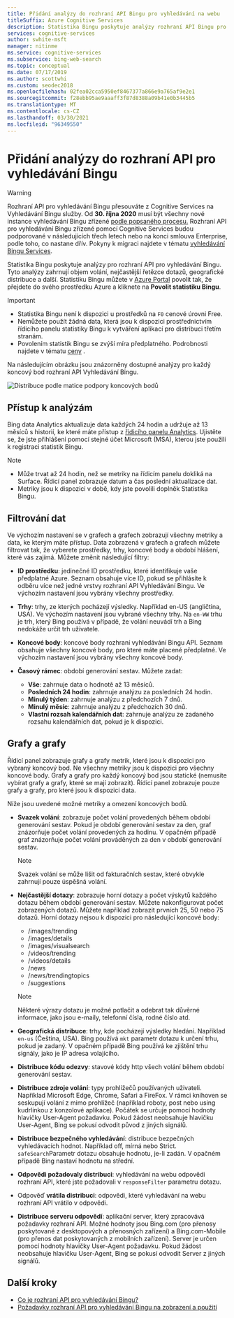```yaml
---
title: Přidání analýzy do rozhraní API Bingu pro vyhledávání na webu
titleSuffix: Azure Cognitive Services
description: Statistika Bingu poskytuje analýzy rozhraní API Bingu pro vyhledávání obrázků. Analýzy zahrnují objem volání, nejčastější řetězce dotazů, geografické distribuce a další.
services: cognitive-services
author: swhite-msft
manager: nitinme
ms.service: cognitive-services
ms.subservice: bing-web-search
ms.topic: conceptual
ms.date: 07/17/2019
ms.author: scottwhi
ms.custom: seodec2018
ms.openlocfilehash: 02fea02cca5950ef8467377a866e9a765af9e2e1
ms.sourcegitcommit: f28ebb95ae9aaaff3f87d8388a09b41e0b3445b5
ms.translationtype: MT
ms.contentlocale: cs-CZ
ms.lasthandoff: 03/30/2021
ms.locfileid: "96349550"
---
```

# <a name="add-analytics-to-the-bing-search-apis"></a>Přidání analýzy do rozhraní API pro vyhledávání Bingu

> [!WARNING]
> Rozhraní API pro vyhledávání Bingu přesouváte z Cognitive Services na Vyhledávání Bingu služby. Od **30. října 2020** musí být všechny nové instance vyhledávání Bingu zřízené [podle popsaného procesu.](/bing/search-apis/bing-web-search/create-bing-search-service-resource)
> Rozhraní API pro vyhledávání Bingu zřízené pomocí Cognitive Services budou podporované v následujících třech letech nebo na konci smlouva Enterprise, podle toho, co nastane dřív.
> Pokyny k migraci najdete v tématu [vyhledávání Bingu Services](/bing/search-apis/bing-web-search/create-bing-search-service-resource).

Statistika Bingu poskytuje analýzy pro rozhraní API pro vyhledávání Bingu. Tyto analýzy zahrnují objem volání, nejčastější řetězce dotazů, geografické distribuce a další. Statistiku Bingu můžete v [Azure Portal](https://ms.portal.azure.com) povolit tak, že přejdete do svého prostředku Azure a kliknete na **Povolit statistiku Bingu**.

> [!IMPORTANT]
> * Statistika Bingu není k dispozici u prostředků na `F0` cenové úrovni Free.
> * Nemůžete použít žádná data, která jsou k dispozici prostřednictvím řídicího panelu statistiky Bingu k vytváření aplikací pro distribuci třetím stranám.
> * Povolením statistik Bingu se zvýší míra předplatného. Podrobnosti najdete v tématu [ceny](https://aka.ms/bingstatisticspricing) .


Na následujícím obrázku jsou znázorněny dostupné analýzy pro každý koncový bod rozhraní API Vyhledávání Bingu.

![Distribuce podle matice podpory koncových bodů](./media/bing-statistics/bing-statistics-matrix.png)

## <a name="access-your-analytics"></a>Přístup k analýzám

Bing data Analytics aktualizuje data každých 24 hodin a udržuje až 13 měsíců s historií, ke které máte přístup z [řídicího panelu Analytics](https://bingapistatistics.com). Ujistěte se, že jste přihlášeni pomocí stejné účet Microsoft (MSA), kterou jste použili k registraci statistik Bingu.

> [!NOTE]  
> * Může trvat až 24 hodin, než se metriky na řídicím panelu dokliká na Surface. Řídicí panel zobrazuje datum a čas poslední aktualizace dat.  
> * Metriky jsou k dispozici v době, kdy jste povolili doplněk Statistika Bingu.

## <a name="filter-the-data"></a>Filtrování dat

Ve výchozím nastavení se v grafech a grafech zobrazují všechny metriky a data, ke kterým máte přístup. Data zobrazená v grafech a grafech můžete filtrovat tak, že vyberete prostředky, trhy, koncové body a období hlášení, které vás zajímá. Můžete změnit následující filtry:

- **ID prostředku**: jedinečné ID prostředku, které identifikuje vaše předplatné Azure. Seznam obsahuje více ID, pokud se přihlásíte k odběru více než jedné vrstvy rozhraní API Vyhledávání Bingu. Ve výchozím nastavení jsou vybrány všechny prostředky.  
  
- **Trhy**: trhy, ze kterých pocházejí výsledky. Například en-US (angličtina, USA). Ve výchozím nastavení jsou vybrané všechny trhy. Na `en-WW` trhu je trh, který Bing používá v případě, že volání neuvádí trh a Bing nedokáže určit trh uživatele.  
  
- **Koncové body**: koncové body rozhraní vyhledávání Bingu API. Seznam obsahuje všechny koncové body, pro které máte placené předplatné. Ve výchozím nastavení jsou vybrány všechny koncové body.  

- **Časový rámec**: období generování sestav. Můžete zadat:
  - **Vše**: zahrnuje data o hodnotě až 13 měsíců.  
  - **Posledních 24 hodin**: zahrnuje analýzu za posledních 24 hodin.  
  - **Minulý týden**: zahrnuje analýzu z předchozích 7 dnů.  
  - **Minulý měsíc**: zahrnuje analýzu z předchozích 30 dnů.  
  - **Vlastní rozsah kalendářních dat**: zahrnuje analýzu ze zadaného rozsahu kalendářních dat, pokud je k dispozici.  

## <a name="charts-and-graphs"></a>Grafy a grafy

Řídicí panel zobrazuje grafy a grafy metrik, které jsou k dispozici pro vybraný koncový bod. Ne všechny metriky jsou k dispozici pro všechny koncové body. Grafy a grafy pro každý koncový bod jsou statické (nemusíte vybírat grafy a grafy, které se mají zobrazit). Řídicí panel zobrazuje pouze grafy a grafy, pro které jsou k dispozici data.

<!--
For example, if you don't include the User-Agent header in your calls, the dashboard will not include device-related graphs.
-->

Níže jsou uvedené možné metriky a omezení koncových bodů.

- **Svazek volání**: zobrazuje počet volání provedených během období generování sestav. Pokud je období generování sestav za den, graf znázorňuje počet volání provedených za hodinu. V opačném případě graf znázorňuje počet volání prováděných za den v období generování sestav.  
  
  > [!NOTE]
  > Svazek volání se může lišit od fakturačních sestav, které obvykle zahrnují pouze úspěšná volání.

- **Nejčastější dotazy**: zobrazuje horní dotazy a počet výskytů každého dotazu během období generování sestav. Můžete nakonfigurovat počet zobrazených dotazů. Můžete například zobrazit prvních 25, 50 nebo 75 dotazů. Horní dotazy nejsou k dispozici pro následující koncové body:  

  - /images/trending
  - /images/details
  - /images/visualsearch
  - /videos/trending
  - /videos/details
  - /news
  - /news/trendingtopics
  - /suggestions  
  
  > [!NOTE]  
  > Některé výrazy dotazu je možné potlačit a odebrat tak důvěrné informace, jako jsou e-maily, telefonní čísla, rodné číslo atd.

- **Geografická distribuce**: trhy, kde pocházejí výsledky hledání. Například `en-us` (Čeština, USA). Bing používá `mkt` parametr dotazu k určení trhu, pokud je zadaný. V opačném případě Bing používá ke zjištění trhu signály, jako je IP adresa volajícího.

- **Distribuce kódu odezvy**: stavové kódy http všech volání během období generování sestav.

- **Distribuce zdroje volání**: typy prohlížečů používaných uživateli. Například Microsoft Edge, Chrome, Safari a FireFox. V rámci knihoven se seskupují volání z mimo prohlížeč (například roboty, post nebo using kudrlinkou z konzolové aplikace). Počátek se určuje pomocí hodnoty hlavičky User-Agent požadavku. Pokud žádost neobsahuje hlavičku User-Agent, Bing se pokusí odvodit původ z jiných signálů.  

- **Distribuce bezpečného vyhledávání**: distribuce bezpečných vyhledávacích hodnot. Například off, mírná nebo Strict. `safeSearch`Parametr dotazu obsahuje hodnotu, je-li zadán. V opačném případě Bing nastaví hodnotu na střední.  

- **Odpovědi požadovaly distribuci**: vyhledávání na webu odpovědi rozhraní API, které jste požadovali v `responseFilter` parametru dotazu.  

- Odpověď **vrátila distribuci**: odpovědi, které vyhledávání na webu rozhraní API vrátilo v odpovědi.

- **Distribuce serveru odpovědí**: aplikační server, který zpracovává požadavky rozhraní API. Možné hodnoty jsou Bing.com (pro přenosy poskytované z desktopových a přenosných zařízení) a Bing.com-Mobile (pro přenos dat poskytovaných z mobilních zařízení). Server je určen pomocí hodnoty hlavičky User-Agent požadavku. Pokud žádost neobsahuje hlavičku User-Agent, Bing se pokusí odvodit Server z jiných signálů.

## <a name="next-steps"></a>Další kroky

* [Co je rozhraní API pro vyhledávání Bingu?](bing-api-comparison.md)
* [Požadavky rozhraní API pro vyhledávání Bingu na zobrazení a použití](use-display-requirements.md)